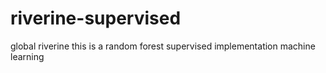 # riverine-supervised
global riverine
this is a random forest supervised
implementation machine learning
